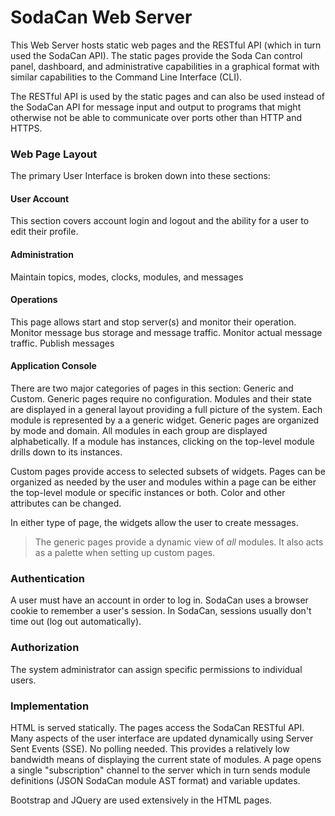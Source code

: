 # SodaCan Web Server
This Web Server hosts static web pages and the RESTful API (which in turn used the SodaCan API). The static pages provide the Soda Can control panel, dashboard, and administrative capabilities in a graphical format with similar capabilities to the Command Line Interface (CLI).

The RESTful API is used by the static pages and can also be used instead of the SodaCan API for message input and output to programs that might otherwise not be able to communicate over ports other than HTTP and HTTPS.

### Web Page Layout
The primary User Interface is broken down into these sections:

#### User Account
This section covers account login and logout and the ability for a user to edit their profile.

#### Administration
Maintain topics, modes, clocks, modules, and messages

#### Operations
This page allows start and stop server(s) and monitor their operation.
Monitor message bus storage and message traffic.
Monitor actual message traffic.
Publish messages
#### Application Console
There are two major categories of pages in this section: Generic and Custom.
Generic pages require no configuration. Modules and their state are displayed in a general layout providing a full picture of the system. Each module is represented by a a generic widget. Generic pages are organized by mode and domain. All modules in each group are displayed alphabetically. 
If a module has instances, clicking on the top-level module drills down to its instances.

Custom pages provide access to selected subsets of widgets. Pages can be organized as needed by the user and modules within a page can be either the top-level module or specific instances or both. Color and other attributes can be changed.

In either type of page, the widgets allow the user to create messages.

> The generic pages provide a dynamic view of *all* modules. It also acts as a palette when setting up custom pages.

### Authentication
A user must have an account in order to log in. SodaCan uses a browser cookie to remember a user's session.
In SodaCan, sessions usually don't time out (log out automatically). 


### Authorization
The system administrator can assign specific permissions to individual users.

### Implementation
HTML is served statically. The pages access the SodaCan RESTful API. Many aspects of the user interface are updated dynamically using Server Sent Events (SSE). No polling needed. This provides a relatively low bandwidth means of displaying the current state of modules. A page opens a single "subscription" channel to the server which in turn sends module definitions (JSON SodaCan module AST format) and variable updates. 

Bootstrap and JQuery are used extensively in the HTML pages.

